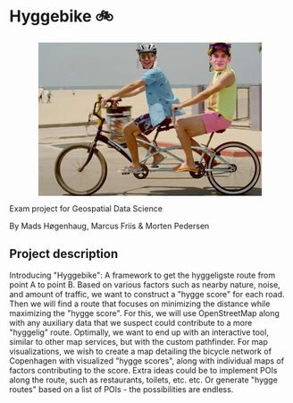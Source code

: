 # Hyggebike 🚲

<img src="pictures/hyggebike.png" width=400 style="display: block; margin-left: auto; margin-right: auto;"></img>

Exam project for Geospatial Data Science 

By Mads Høgenhaug, Marcus Friis &  Morten Pedersen


## Project description 

Introducing "Hyggebike": A framework to get the hyggeligste route from point A to point B. Based on various factors such as nearby nature, noise, and amount of traffic, we want to construct a "hygge score" for each road. Then we will find a route that focuses on minimizing the distance while maximizing the "hygge score". For this, we will use OpenStreetMap along with any auxiliary data that we suspect could contribute to a more "hyggelig" route. Optimally, we want to end up with an interactive tool, similar to other map services, but with the custom pathfinder. For map visualizations, we wish to create a map detailing the bicycle network of Copenhagen with visualized "hygge scores", along with individual maps of factors contributing to the score. Extra ideas could be to implement POIs along the route, such as restaurants, toilets, etc. etc. Or generate "hygge routes" based on a list of POIs - the possibilities are endless.

